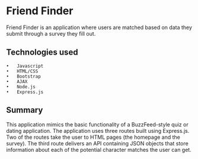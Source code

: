 # Friend Finder
Friend Finder is an application where users are matched based on data they submit through a survey they fill out.

## Technologies used
	•	Javascript
	•	HTML/CSS
	•	Bootstrap
	•	AJAX
	•	Node.js
	•	Express.js

## Summary

This application mimics the basic functionality of a BuzzFeed-style quiz or dating application. The application uses three routes built using Express.js. Two of the routes take the user to HTML pages (the homepage and the survey). The third route delivers an API containing JSON objects that store information about each of the potential character matches the user can get.
